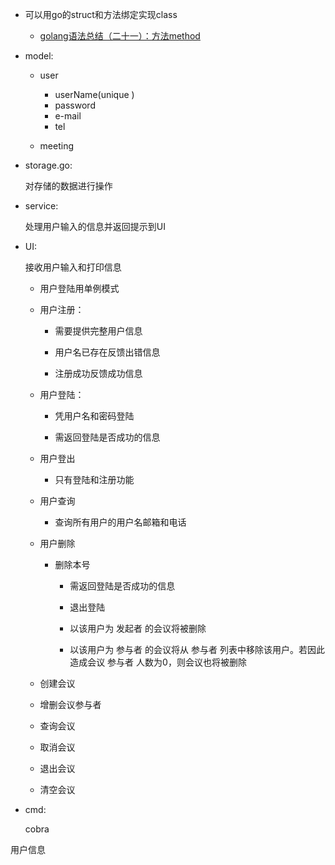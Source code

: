 
+ 可以用go的struct和方法绑定实现class

    * [golang语法总结（二十一）：方法method](http://blog.csdn.net/qq245671051/article/details/50722802)
    


+ model:

    * user
        - userName(unique   )
        - password
        - e-mail
        - tel

    * meeting

+ storage.go: 

    对存储的数据进行操作

+ service:

    处理用户输入的信息并返回提示到UI

+ UI:

    接收用户输入和打印信息

    * 用户登陆用单例模式

    * 用户注册：

        - 需要提供完整用户信息

        - 用户名已存在反馈出错信息

        - 注册成功反馈成功信息
    
    * 用户登陆：

        - 凭用户名和密码登陆

        - 需返回登陆是否成功的信息

    * 用户登出

        - 只有登陆和注册功能

    * 用户查询

        - 查询所有用户的用户名邮箱和电话
    
    * 用户删除

        - 删除本号

            + 需返回登陆是否成功的信息

            + 退出登陆

            + 以该用户为 发起者 的会议将被删除

            + 以该用户为 参与者 的会议将从 参与者 列表中移除该用户。若因此造成会议 参与者 人数为0，则会议也将被删除
    
    * 创建会议
    
    * 增删会议参与者

    * 查询会议

    * 取消会议

    * 退出会议

    * 清空会议
+ cmd:

    cobra

用户信息
